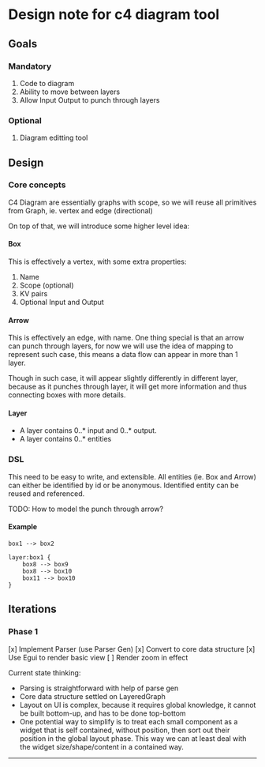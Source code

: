 # Design note for c4 diagram tool

## Goals

### Mandatory
1. Code to diagram
2. Ability to move between layers
3. Allow Input Output to punch through layers

### Optional
1. Diagram editting tool

## Design

### Core concepts

C4 Diagram are essentially graphs with scope, so we will reuse all primitives from Graph, ie. vertex and edge (directional)

On top of that, we will introduce some higher level idea:

#### Box
This is effectively a vertex, with some extra properties:

1. Name
2. Scope (optional)
3. KV pairs
4. Optional Input and Output

#### Arrow

This is effectively an edge, with name. One thing special is that an arrow can punch through layers, for now we will use the idea of mapping to represent such case, this means a data flow can appear in more than 1 layer.

Though in such case, it will appear slightly differently in different layer, because as it punches through layer, it will get more information and thus connecting boxes with more details.

#### Layer

* A layer contains 0..* input and 0..* output.
* A layer contains 0..* entities

### DSL
This need to be easy to write, and extensible. All entities (ie. Box and Arrow) can either be identified by id or be anonymous. Identified entity can be reused and referenced.

TODO: How to model the punch through arrow?

#### Example

```
box1 --> box2

layer:box1 {
    box8 --> box9
    box8 --> box10
    box11 --> box10
}
```

## Iterations

### Phase 1

[x] Implement Parser (use Parser Gen)
[x] Convert to core data structure
[x] Use Egui to render basic view
[ ] Render zoom in effect

Current state thinking:

* Parsing is straightforward with help of parse gen
* Core data structure settled on LayeredGraph
* Layout on UI is complex, because it requires global knowledge, it cannot be built bottom-up, and has to be done top-bottom
* One potential way to simplify is to treat each small component as a widget that is self contained, without position, then sort out their position in the global layout phase. This way we can at least deal with the widget size/shape/content in a contained way.
------
